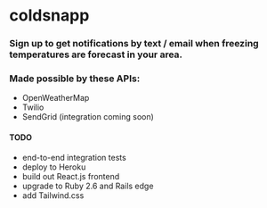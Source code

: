 # coldsnapp

### Sign up to get notifications by text / email when freezing temperatures are forecast in your area.

### Made possible by these APIs:

- OpenWeatherMap
- Twilio
- SendGrid (integration coming soon)

#### TODO
- end-to-end integration tests
- deploy to Heroku
- build out React.js frontend
- upgrade to Ruby 2.6 and Rails edge
- add Tailwind.css


